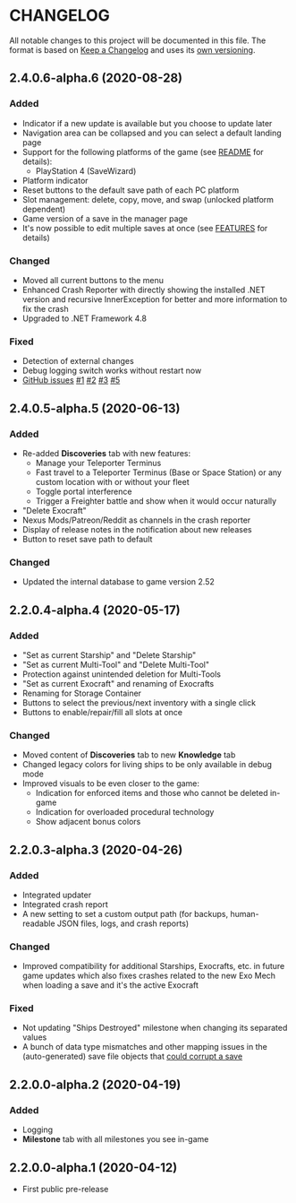 # CHANGELOG

All notable changes to this project will be documented in this file. The format
is based on [Keep a Changelog](http://keepachangelog.com/en/1.0.0/) and uses its
[own versioning](README.md#versioning).

<!-- ## Unreleased

### Added
* Support for the following platforms (see [README](README.md#requirements) for
  details):
    * Windows Store (detection only for now)
* New fleet stat for freighter

### Changed
* Updated the internal database to game version 2.62
* Technology can now be installed in freighter's general inventory -->

## 2.4.0.6-alpha.6 (2020-08-28)

### Added
* Indicator if a new update is available but you choose to update later
* Navigation area can be collapsed and you can select a default landing page
* Support for the following platforms of the game (see
  [README](README.md#requirements) for details):
    * PlayStation 4 (SaveWizard)
* Platform indicator
* Reset buttons to the default save path of each PC platform
* Slot management: delete, copy, move, and swap (unlocked platform dependent)
* Game version of a save in the manager page
* It's now possible to edit multiple saves at once (see
  [FEATURES](FEATURES.md#manager) for details)

### Changed
* Moved all current buttons to the menu
* Enhanced Crash Reporter with directly showing the installed .NET version and
  recursive InnerException for better and more information to fix the crash
* Upgraded to .NET Framework 4.8

### Fixed
* Detection of external changes
* Debug logging switch works without restart now
* [GitHub issues](https://github.com/cengelha/NomNom/issues) [#1](https://github.com/cengelha/NomNom/issues/3) [#2](https://github.com/cengelha/NomNom/issues/3) [#3](https://github.com/cengelha/NomNom/issues/3) [#5](https://github.com/cengelha/NomNom/issues/5)

## 2.4.0.5-alpha.5 (2020-06-13)

### Added
* Re-added **Discoveries** tab with new features:
    * Manage your Teleporter Terminus
    * Fast travel to a Teleporter Terminus (Base or Space Station) or any custom
      location with or without your fleet
    * Toggle portal interference
    * Trigger a Freighter battle and show when it would occur naturally
* "Delete Exocraft"
* Nexus Mods/Patreon/Reddit as channels in the crash reporter
* Display of release notes in the notification about new releases
* Button to reset save path to default

### Changed
* Updated the internal database to game version 2.52

## 2.2.0.4-alpha.4 (2020-05-17)

### Added
* "Set as current Starship" and "Delete Starship"
* "Set as current Multi-Tool" and "Delete Multi-Tool"
* Protection against unintended deletion for Multi-Tools
* "Set as current Exocraft" and renaming of Exocrafts
* Renaming for Storage Container
* Buttons to select the previous/next inventory with a single click
* Buttons to enable/repair/fill all slots at once

### Changed
* Moved content of **Discoveries** tab to new **Knowledge** tab
* Changed legacy colors for living ships to be only available in debug mode
* Improved visuals to be even closer to the game:
    * Indication for enforced items and those who cannot be deleted in-game
    * Indication for overloaded procedural technology
    * Show adjacent bonus colors

## 2.2.0.3-alpha.3 (2020-04-26)

### Added
* Integrated updater
* Integrated crash report
* A new setting to set a custom output path (for backups, human-readable JSON
  files, logs, and crash reports)

### Changed
* Improved compatibility for additional Starships, Exocrafts, etc. in future
  game updates which also fixes crashes related to the new Exo Mech when loading
  a save and it's the active Exocraft

### Fixed
* Not updating "Ships Destroyed" milestone when changing its separated
  values
* A bunch of data type mismatches and other mapping issues in the
  (auto-generated) save file objects that
  [could corrupt a save](https://www.reddit.com/r/NoMansSkyMods/comments/g4e3zv/new_savegame_editor/fo60ja1/)

## 2.2.0.0-alpha.2 (2020-04-19)

### Added
* Logging
* **Milestone** tab with all milestones you see in-game

## 2.2.0.0-alpha.1 (2020-04-12)

* First public pre-release
